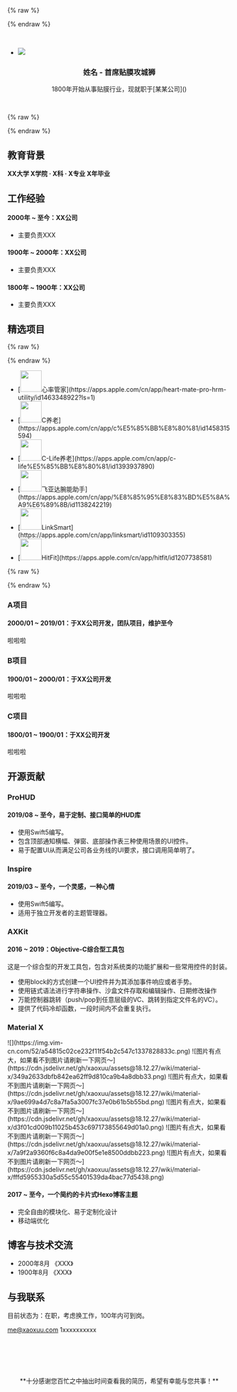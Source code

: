 {% raw %}<div class="style-example example">{% endraw %}

<br>

<ul class="pure circle center about"><li><img src="https://cdn.jsdelivr.net/gh/xaoxuu/assets@master/avatar/avatar.png"></li></ul>

<h3><b><center>姓名 - 首席贴膜攻城狮</center></b></h3>

<center><p>1800年开始从事贴膜行业，现就职于[某某公司]()</p></center>

<br>

{% raw %}</div>{% endraw %}



## <i class="fas fa-user-graduate"></i> 教育背景

**XX大学 X学院 · X科 · X专业 X年毕业**


## <i class="fas fa-user-tie"></i> 工作经验


#### 2000年 ~ 至今：XX公司

* 主要负责XXX

#### 1900年 ~ 2000年：XX公司

* 主要负责XXX

#### 1800年 ~ 1900年：XX公司

* 主要负责XXX



## <i class="fas fa-award"></i> 精选项目

{% raw %}<div class="style-example example">{% endraw %}

<ul class="pure rounded"><li>[<img src="https://i.loli.net/2019/08/10/S4BJYfVdetnMj3l.png" width="48px">心率管家](https://apps.apple.com/cn/app/heart-mate-pro-hrm-utility/id1463348922?ls=1)</li>
<li>[<img src="https://i.loli.net/2019/08/10/9DTtOhEIV248JnM.jpg" width="48px">C养老](https://apps.apple.com/cn/app/c%E5%85%BB%E8%80%81/id1458315594)</li>
<li>[<img src="https://i.loli.net/2019/08/10/71rYMtDPnSVo3dj.jpg" width="48px">C-Life养老](https://apps.apple.com/cn/app/c-life%E5%85%BB%E8%80%81/id1393937890)</li>
<li>[<img src="https://i.loli.net/2019/08/10/SHcRozVJy1l5W72.jpg" width="48px">飞亚达腕能助手](https://apps.apple.com/cn/app/%E8%85%95%E8%83%BD%E5%8A%A9%E6%89%8B/id1138242219)</li>
<li>[<img src="https://i.loli.net/2019/08/10/s7hWrvSBFyNe9kc.jpg" width="48px">LinkSmart](https://apps.apple.com/cn/app/linksmart/id1109303355)</li>
<li>[<img src="https://i.loli.net/2019/08/10/y7aAwgPXvk4MYDu.jpg" width="48px">HitFit](https://apps.apple.com/cn/app/hitfit/id1207738581)</li></ul>

{% raw %}</div>{% endraw %}


### A项目

#### 2000/01 ~ 2019/01：于XX公司开发，团队项目，维护至今

啦啦啦

### B项目

#### 1900/01 ~ 2000/01：于XX公司开发

啦啦啦

### C项目

#### 1800/01 ~ 1900/01：于XX公司开发

啦啦啦

## <i class="fab fa-github"></i> 开源贡献

### ProHUD

#### 2019/08 ~ 至今，易于定制、接口简单的HUD库

* 使用Swift5编写。
* 包含顶部通知横幅、弹窗、底部操作表三种使用场景的UI控件。
* 易于配置UI从而满足公司各业务线的UI要求，接口调用简单明了。

### Inspire

#### 2019/03 ~ 至今，一个灵感，一种心情

* 使用Swift5编写。
* 适用于独立开发者的主题管理器。


### AXKit

#### 2016 ~ 2019：Objective-C综合型工具包

这是一个综合型的开发工具包，包含对系统类的功能扩展和一些常用控件的封装。

* 使用block的方式创建一个UI控件并为其添加事件响应或者手势。
* 使用链式语法进行字符串操作、沙盒文件存取和编辑操作、日期修改操作
* 万能控制器跳转（push/pop到任意层级的VC、跳转到指定文件名的VC）。
* 提供了代码冷却函数，一段时间内不会重复执行。


### Material X

<fancybox>
![](https://img.vim-cn.com/52/a54815c02ce232f11f54b2c547c1337828833c.png)
</fancybox>
<fancybox>
![图片有点大，如果看不到图片请刷新一下网页～](https://cdn.jsdelivr.net/gh/xaoxuu/assets@18.12.27/wiki/material-x/349a2633dbfb842ea62ff9d810ca9b4a8dbb33.png)
![图片有点大，如果看不到图片请刷新一下网页～](https://cdn.jsdelivr.net/gh/xaoxuu/assets@18.12.27/wiki/material-x/9ae699a4d7c8a7fa5a3007fc37e0b61b5b55bd.png)
![图片有点大，如果看不到图片请刷新一下网页～](https://cdn.jsdelivr.net/gh/xaoxuu/assets@18.12.27/wiki/material-x/d3f01cd009b11025b453c697173855649d01a0.png)
![图片有点大，如果看不到图片请刷新一下网页～](https://cdn.jsdelivr.net/gh/xaoxuu/assets@18.12.27/wiki/material-x/7a9f2a9360f6c8a4da9e00f5e1e8500ddbb223.png)
![图片有点大，如果看不到图片请刷新一下网页～](https://cdn.jsdelivr.net/gh/xaoxuu/assets@18.12.27/wiki/material-x/fffd5955330a5d55c55401539da4bac77d5438.png)
</fancybox>

#### 2017 ~ 至今，一个简约的卡片式Hexo博客主题

* 完全自由的模块化、易于定制化设计
* 移动端优化

## <i class="fas fa-comments"></i> 博客与技术交流


* 2000年8月 《XXX》
* 1900年8月 《XXX》


## <i class="fas fa-phone-alt"></i> 与我联系

目前状态为：在职，考虑换工作，100年内可到岗。

<i class="fas fa-envelope fa-fw"></i> me@xaoxuu.com
<i class="fas fa-phone-alt fa-fw"></i> 1xxxxxxxxxx

<br><br><br><br>
<center>**十分感谢您百忙之中抽出时间查看我的简历，希望有幸能与您共事！**</center>

